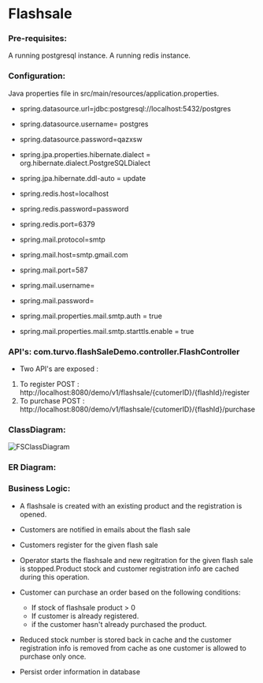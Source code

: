 # Flashsale

### Pre-requisites:

A running postgresql instance.
A running redis instance.

### Configuration:

Java properties file in src/main/resources/application.properties.

* spring.datasource.url=jdbc:postgresql://localhost:5432/postgres
* spring.datasource.username= postgres
* spring.datasource.password=qazxsw
* spring.jpa.properties.hibernate.dialect = org.hibernate.dialect.PostgreSQLDialect
* spring.jpa.hibernate.ddl-auto = update

* spring.redis.host=localhost
* spring.redis.password=password
* spring.redis.port=6379

* spring.mail.protocol=smtp
* spring.mail.host=smtp.gmail.com
* spring.mail.port=587
* spring.mail.username=
* spring.mail.password=
* spring.mail.properties.mail.smtp.auth = true
* spring.mail.properties.mail.smtp.starttls.enable = true

### API's: com.turvo.flashSaleDemo.controller.FlashController 
* Two API's are exposed :
 1. To register  POST : http://localhost:8080/demo/v1/flashsale/{cutomerID}/{flashId}/register
 2. To purchase POST : http://localhost:8080/demo/v1/flashsale/{cutomerID}/{flashId}/purchase


### ClassDiagram:
![FSClassDiagram](https://user-images.githubusercontent.com/54669278/65026103-7fbc3880-d955-11e9-92f7-a7536d85bec6.jpg)
### ER Diagram: 

### Business Logic: 
* A flashsale is created with an existing product and the registration is opened.
* Customers are notified in emails about the flash sale
* Customers register for the given flash sale
* Operator starts the flashsale and new regitration for the given flash sale is stopped.Product stock and customer registration info are cached during this operation.
* Customer can purchase an order based on the following conditions:
    - If stock of flashsale product > 0
    - If customer is already registered.
    - if the customer hasn't already purchased the product.

* Reduced stock number is stored back in cache and the customer registration info is removed from cache as one customer is allowed to purchase only once.
* Persist order information in database

